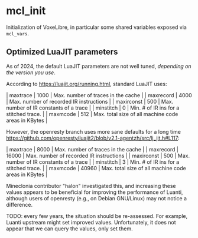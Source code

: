 # mcl_init

Initialization of VoxeLibre, in particular some shared variables exposed via `mcl_vars`.


## Optimized LuaJIT parameters

As of 2024, the default LuaJIT parameters are not well tuned, *depending on the version you use*.

According to <https://luajit.org/running.html>, standard LuaJIT uses:

| maxtrace   |  1000 | Max. number of traces in the cache                  |
| maxrecord  |  4000 | Max. number of recorded IR instructions             |
| maxirconst |   500 | Max. number of IR constants of a trace              |
| minstitch  |     0 | Min. # of IR ins for a stitched trace.              |
| maxmcode   |   512 | Max. total size of all machine code areas in KBytes |

However, the openresty branch uses more sane defaults for a long time <https://github.com/openresty/luajit2/blob/v2.1-agentzh/src/lj_jit.h#L117>:

| maxtrace   |  8000 | Max. number of traces in the cache                  |
| maxrecord  | 16000 | Max. number of recorded IR instructions             |
| maxirconst |   500 | Max. number of IR constants of a trace              |
| minstitch  |     3 | Min. # of IR ins for a stitched trace.              |
| maxmcode   | 40960 | Max. total size of all machine code areas in KBytes |

Mineclonia contributor "halon" investigated this, and
increasing these values appears to be beneficial for improving the performance of Luanti,
although users of openresty (e.g., on Debian GNU/Linux) may not notice a difference.

TODO: every few years, the situation should be re-assessed. For example, Luanti upstream might set improved values.
Unfortunately, it does not appear that we can query the values, only set them.


